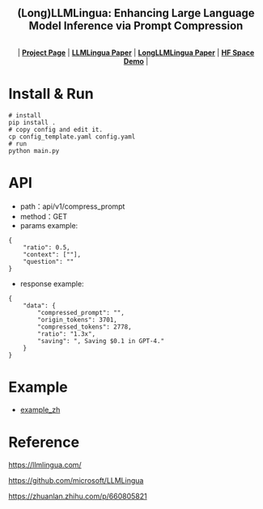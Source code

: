 <div style="display: flex; align-items: center;">  
    <div style="flex-grow: 1;" align="center">  
        <h2 align="center">(Long)LLMLingua: Enhancing Large Language Model Inference via Prompt Compression</h2>  
    </div>  
</div>

<p align="center">
    | <a href="https://llmlingua.com/"><b>Project Page</b></a> | 
    <a href="https://arxiv.org/abs/2310.05736"><b>LLMLingua Paper</b></a> | 
    <a href="https://arxiv.org/abs/2310.06839"><b>LongLLMLingua Paper</b></a> | 
    <a href="https://huggingface.co/spaces/microsoft/LLMLingua"><b>HF Space Demo</b></a> |
</p>

# Install & Run
```
# install
pip install .
# copy config and edit it.
cp config_template.yaml config.yaml
# run
python main.py

```

# API
- path：api/v1/compress_prompt
- method：GET
- params example:
```
{
    "ratio": 0.5,
    "context": [""],
    "question": ""
}
```
- response example:
```
{
    "data": {
        "compressed_prompt": "",
        "origin_tokens": 3701,
        "compressed_tokens": 2778,
        "ratio": "1.3x",
        "saving": ", Saving $0.1 in GPT-4."
    }
}
```

# Example
- [example_zh](example_zh.md)

# Reference
https://llmlingua.com/

https://github.com/microsoft/LLMLingua

https://zhuanlan.zhihu.com/p/660805821
